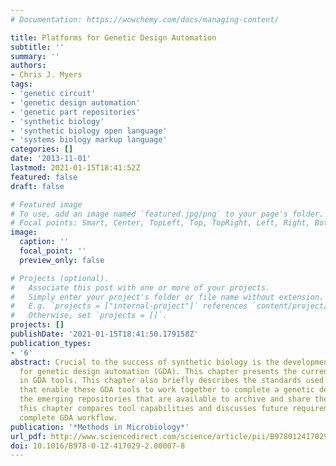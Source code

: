 ```yaml
---
# Documentation: https://wowchemy.com/docs/managing-content/

title: Platforms for Genetic Design Automation
subtitle: ''
summary: ''
authors:
- Chris J. Myers
tags:
- 'genetic circuit'
- 'genetic design automation'
- 'genetic part repositories'
- 'synthetic biology'
- 'synthetic biology open language'
- 'systems biology markup language'
categories: []
date: '2013-11-01'
lastmod: 2021-01-15T18:41:52Z
featured: false
draft: false

# Featured image
# To use, add an image named `featured.jpg/png` to your page's folder.
# Focal points: Smart, Center, TopLeft, Top, TopRight, Left, Right, BottomLeft, Bottom, BottomRight.
image:
  caption: ''
  focal_point: ''
  preview_only: false

# Projects (optional).
#   Associate this post with one or more of your projects.
#   Simply enter your project's folder or file name without extension.
#   E.g. `projects = ["internal-project"]` references `content/project/deep-learning/index.md`.
#   Otherwise, set `projects = []`.
projects: []
publishDate: '2021-01-15T18:41:50.179158Z'
publication_types:
- '6'
abstract: Crucial to the success of synthetic biology is the development of platforms
  for genetic design automation (GDA). This chapter presents the current state-of-the-art
  in GDA tools. This chapter also briefly describes the standards used for data representation
  that enable these GDA tools to work together to complete a genetic design task and
  the emerging repositories that are available to archive and share these data. Finally,
  this chapter compares tool capabilities and discusses future requirements for a
  complete GDA workflow.
publication: '*Methods in Microbiology*'
url_pdf: http://www.sciencedirect.com/science/article/pii/B9780124170292000078
doi: 10.1016/B978-0-12-417029-2.00007-8
---
```

